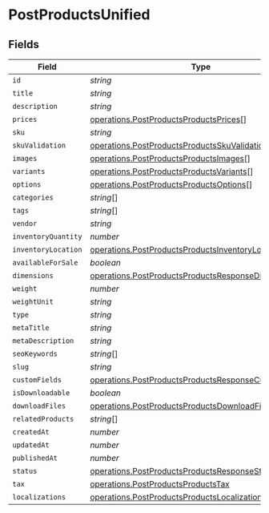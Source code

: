 # PostProductsUnified


## Fields

| Field                                                                                                                        | Type                                                                                                                         | Required                                                                                                                     | Description                                                                                                                  |
| ---------------------------------------------------------------------------------------------------------------------------- | ---------------------------------------------------------------------------------------------------------------------------- | ---------------------------------------------------------------------------------------------------------------------------- | ---------------------------------------------------------------------------------------------------------------------------- |
| `id`                                                                                                                         | *string*                                                                                                                     | :heavy_minus_sign:                                                                                                           | N/A                                                                                                                          |
| `title`                                                                                                                      | *string*                                                                                                                     | :heavy_minus_sign:                                                                                                           | N/A                                                                                                                          |
| `description`                                                                                                                | *string*                                                                                                                     | :heavy_minus_sign:                                                                                                           | N/A                                                                                                                          |
| `prices`                                                                                                                     | [operations.PostProductsProductsPrices](../../models/operations/postproductsproductsprices.md)[]                             | :heavy_minus_sign:                                                                                                           | N/A                                                                                                                          |
| `sku`                                                                                                                        | *string*                                                                                                                     | :heavy_minus_sign:                                                                                                           | N/A                                                                                                                          |
| `skuValidation`                                                                                                              | [operations.PostProductsProductsSkuValidation](../../models/operations/postproductsproductsskuvalidation.md)                 | :heavy_minus_sign:                                                                                                           | N/A                                                                                                                          |
| `images`                                                                                                                     | [operations.PostProductsProductsImages](../../models/operations/postproductsproductsimages.md)[]                             | :heavy_minus_sign:                                                                                                           | N/A                                                                                                                          |
| `variants`                                                                                                                   | [operations.PostProductsProductsVariants](../../models/operations/postproductsproductsvariants.md)[]                         | :heavy_minus_sign:                                                                                                           | N/A                                                                                                                          |
| `options`                                                                                                                    | [operations.PostProductsProductsOptions](../../models/operations/postproductsproductsoptions.md)[]                           | :heavy_minus_sign:                                                                                                           | N/A                                                                                                                          |
| `categories`                                                                                                                 | *string*[]                                                                                                                   | :heavy_minus_sign:                                                                                                           | N/A                                                                                                                          |
| `tags`                                                                                                                       | *string*[]                                                                                                                   | :heavy_minus_sign:                                                                                                           | N/A                                                                                                                          |
| `vendor`                                                                                                                     | *string*                                                                                                                     | :heavy_minus_sign:                                                                                                           | N/A                                                                                                                          |
| `inventoryQuantity`                                                                                                          | *number*                                                                                                                     | :heavy_minus_sign:                                                                                                           | N/A                                                                                                                          |
| `inventoryLocation`                                                                                                          | [operations.PostProductsProductsInventoryLocation](../../models/operations/postproductsproductsinventorylocation.md)         | :heavy_minus_sign:                                                                                                           | N/A                                                                                                                          |
| `availableForSale`                                                                                                           | *boolean*                                                                                                                    | :heavy_minus_sign:                                                                                                           | N/A                                                                                                                          |
| `dimensions`                                                                                                                 | [operations.PostProductsProductsResponseDimensions](../../models/operations/postproductsproductsresponsedimensions.md)       | :heavy_minus_sign:                                                                                                           | N/A                                                                                                                          |
| `weight`                                                                                                                     | *number*                                                                                                                     | :heavy_minus_sign:                                                                                                           | N/A                                                                                                                          |
| `weightUnit`                                                                                                                 | *string*                                                                                                                     | :heavy_minus_sign:                                                                                                           | N/A                                                                                                                          |
| `type`                                                                                                                       | *string*                                                                                                                     | :heavy_minus_sign:                                                                                                           | N/A                                                                                                                          |
| `metaTitle`                                                                                                                  | *string*                                                                                                                     | :heavy_minus_sign:                                                                                                           | N/A                                                                                                                          |
| `metaDescription`                                                                                                            | *string*                                                                                                                     | :heavy_minus_sign:                                                                                                           | N/A                                                                                                                          |
| `seoKeywords`                                                                                                                | *string*[]                                                                                                                   | :heavy_minus_sign:                                                                                                           | N/A                                                                                                                          |
| `slug`                                                                                                                       | *string*                                                                                                                     | :heavy_minus_sign:                                                                                                           | N/A                                                                                                                          |
| `customFields`                                                                                                               | [operations.PostProductsProductsResponseCustomFields](../../models/operations/postproductsproductsresponsecustomfields.md)[] | :heavy_minus_sign:                                                                                                           | N/A                                                                                                                          |
| `isDownloadable`                                                                                                             | *boolean*                                                                                                                    | :heavy_minus_sign:                                                                                                           | N/A                                                                                                                          |
| `downloadFiles`                                                                                                              | [operations.PostProductsProductsDownloadFiles](../../models/operations/postproductsproductsdownloadfiles.md)[]               | :heavy_minus_sign:                                                                                                           | N/A                                                                                                                          |
| `relatedProducts`                                                                                                            | *string*[]                                                                                                                   | :heavy_minus_sign:                                                                                                           | N/A                                                                                                                          |
| `createdAt`                                                                                                                  | *number*                                                                                                                     | :heavy_minus_sign:                                                                                                           | N/A                                                                                                                          |
| `updatedAt`                                                                                                                  | *number*                                                                                                                     | :heavy_minus_sign:                                                                                                           | N/A                                                                                                                          |
| `publishedAt`                                                                                                                | *number*                                                                                                                     | :heavy_minus_sign:                                                                                                           | N/A                                                                                                                          |
| `status`                                                                                                                     | [operations.PostProductsProductsResponseStatus](../../models/operations/postproductsproductsresponsestatus.md)               | :heavy_minus_sign:                                                                                                           | N/A                                                                                                                          |
| `tax`                                                                                                                        | [operations.PostProductsProductsTax](../../models/operations/postproductsproductstax.md)                                     | :heavy_minus_sign:                                                                                                           | N/A                                                                                                                          |
| `localizations`                                                                                                              | [operations.PostProductsProductsLocalizations](../../models/operations/postproductsproductslocalizations.md)[]               | :heavy_minus_sign:                                                                                                           | N/A                                                                                                                          |